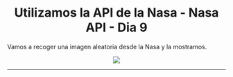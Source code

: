# <div align="center">Utilizamos la API de la Nasa - Nasa API - Dia 9 </div>  

Vamos a recoger una imagen aleatoria desde la Nasa y la mostramos.
  

<div align="center">
<img src="https://cdn.discordapp.com/attachments/960933422363209800/1006677623168057488/unknown.png" align="center" height="" width="" />
</div>  
  


----

